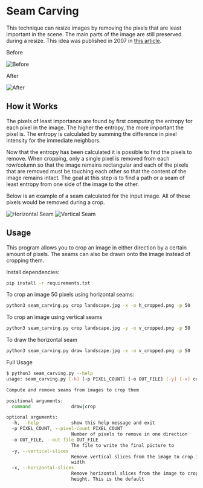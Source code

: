# Seam Carving
This technique can resize images by removing the pixels that are least important in the scene. The main parts of the image are still preserved during a resize. This idea was published in 2007 in [this article](https://dl-acm-org.ezproxy.rit.edu/citation.cfm?id=1276390).

Before

![Before](https://i.imgur.com/mMqzsjM.jpg)

After

![After](https://i.imgur.com/PrG0c8f.png)

## How it Works

The pixels of least importance are found by first computing the entropy for each pixel in the image. The higher the entropy, the more important the pixel is. The entropy is calculated by summing the difference in pixel intensity for the immediate neighbors. 

Now that the entropy has been calculated it is possible to find the pixels to remove. When cropping, only a single pixel is removed from each row/column so that the image remains rectangular and each of the pixels that are removed must be touching each other so that the content of the image remains intact. The goal at this step is to find a path or a seam of least entropy from one side of the image to the other. 

Below is an example of a seam calculated for the input image. All of these pixels would be removed during a crop.

![Horizontal Seam](https://i.imgur.com/KSsFs8J.png)
![Vertical Seam](https://i.imgur.com/a6VCLYG.png)

## Usage
This program allows you to crop an image in either direction by a certain amount of pixels. The seams can also be drawn onto the image instead of cropping them.

Install dependencies:
```bash
pip install -r requirements.txt
```

To crop an image 50 pixels using horizontal seams:
```bash
python3 seam_carving.py crop landscape.jpg -x -o h_cropped.png -p 50
```

To crop an image using vertical seams
```bash
python3 seam_carving.py crop landscape.jpg -y -o v_cropped.png -p 50
```

To draw the horizontal seam
```bash
python3 seam_carving.py draw landscape.jpg -x -o v_cropped.png -p 50
```

Full Usage
```bash
$ python3 seam_carving.py --help
usage: seam_carving.py [-h] [-p PIXEL_COUNT] [-o OUT_FILE] [-y] [-x] command

Compute and remove seams from images to crop them

positional arguments:
  command               draw|crop

optional arguments:
  -h, --help            show this help message and exit
  -p PIXEL_COUNT, --pixel-count PIXEL_COUNT
                        Number of pixels to remove in one direction
  -o OUT_FILE, --out-file OUT_FILE
                        The file to write the final picture to
  -y, --vertical-slices
                        Remove vertical slices from the image to crop its
                        width
  -x, --horizontal-slices
                        Remove horizontal slices from the image to crop its
                        height. This is the default
```